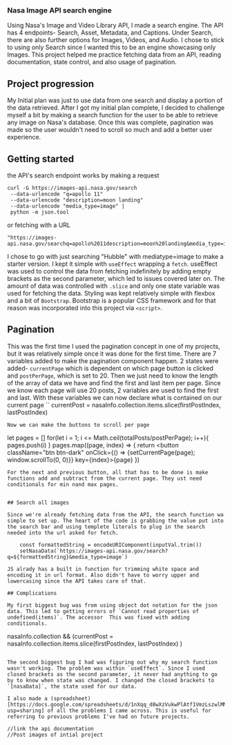### Nasa Image API search engine
Using Nasa's Image and Video Library API, I made a search engine. The API has 4 endpoints- Search, Asset, Metadata, and Captions. Under Search, there are also further options for Images, Videos, and Audio. I chose to stick to using only Search since I wanted this to be an engine showcasing only Images. This project helped me practice fetching data from an API, reading documentation, state control, and also usage of pagination. 

## Project progression 
My Initial plan was just to use data from one search and display a portion of the data retrieved. After I got my initial plan complete, I decided to challenge myself a bit by making a search function for the user to be able to retrieve any image on Nasa's database. Once this was complete, pagination was made so the user wouldn't need to scroll so much and add a better user experience.

## Getting started   

the API's search endpoint works by making a request 
```
curl -G https://images-api.nasa.gov/search
 --data-urlencode "q=apollo 11"
 --data-urlencode "description=moon landing"
 --data-urlencode "media_type=image" |
 python -m json.tool
```
or fetching with a URL 
```
"https://images-api.nasa.gov/searchq=apollo%2011description=moon%20landing&media_type=image" 
```
I chose to go with just searching "Hubble" with mediatype=image to make a starter version. I kept it simple with `useEffect` wrapping a `fetch`. useEffect was used to control the data from fetching indefinitely by adding empty brackets as the second parameter, which led to issues covered later on. The amount of data was controlled with `.slice` and only one state variable was used for fetching the data. Styling was kept relatively simple with flexbox and a bit of `Bootstrap`. Bootstrap is a popular CSS framework and for that reason was incorporated into this project via `<script>`.

## Pagination 

This was the first time I used the pagination concept in one of my projects, but it was relatively simple once it was done for the first time. 
There are 7 variables added to make the pagination component happen. 2 states were added- `currentPage` which is dependent on which page button is clicked and `postPerPage`, which is set to 20. Then we just need to know the length of the array of data we have and find the first and last item per page. Since we know each page will use 20 posts, 2 variables are used to find the first and last. With these variables we can now declare what is contained on our current page 
``
currentPost = nasaInfo.collection.items.slice(firstPostIndex, lastPostIndex) 
<ItemsList nasaInfo={currentPost} />
```
Now we can make the buttons to scroll per page 
```
let pages = []
    for(let i = 1; i <= Math.ceil(totalPosts/postPerPage); i++){
        pages.push(i)
    }
pages.map((page, index) => {
                    return <button className="btn btn-dark"
                    onClick={() => {setCurrentPage(page); window.scrollTo(0, 0)}} 
                    key={index}>{page}</button>
                })
```
For the next and previous button, all that has to be done is make functions add and subtract from the current page. They ust need conditionals for min nand max pages. 


## Search all images 

Since we're already fetching data from the API, the search function wa simple to set up. The heart of the code is grabbing the value put into the search bar and using templete literals to plug in the search needed into the url asked for fetch. 
```
        const formattedString = encodeURIComponent(inputVal.trim())
        setNasaData(`https://images-api.nasa.gov/search?q=${formattedString}&media_type=image`)
```
JS alrady has a built in function for trimming white space and encoding it in url format. Also didn't have to worry upper and lowercasing since the API takes care of that.

## Complications 

My first biggest bug was from using object dot notation for the json data. This led to getting errors of `Cannot read properties of undefined(items)`. The accessor  This was fixed with adding conditionals.
```
nasaInfo.collection && (currentPost = 
  nasaInfo.collection.items.slice(firstPostIndex, lastPostIndex) 
)
``` 

The second biggest bug I had was figuring out why my search function wasn't working. The problem was within `useEffect`. Since I used closed brackets as the second parameter, it never had anything to go by to know when state was changed. I changed the closed brackets to `[nasaData]`, the state used for our data. 

I also made a (spreadsheet)[https://docs.google.com/spreadsheets/d/1nXqq_d8wXzVukwPlAtf1VmzLszwlMMKOKsvoybejeF4/edit?usp=sharing] of all the problems I came across. This is useful for referring to previous problems I've had on future projects. 

//link the api documentation 
//Post images of intial project